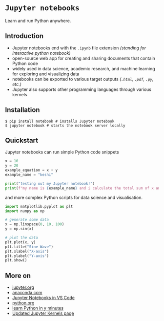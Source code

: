 # `Jupyter notebooks`

Learn and run Python anywhere.

## Introduction

* Jupyter notebooks end with the `.ipynb` file extension *(standing for interactive python notebook)*
* open-source web app for creating and sharing documents that contain Python code
* widely used in data science, academic research, and machine learning for exploring and visualizing data
* notebooks can be exported to various target outputs *(`.html`, `.pdf`, `.py`, etc.)*
* Jupyter also supports other programming languages through various kernels

## Installation

```console
$ pip install notebook # installs Jupyter notebook 
$ jupyter notebook # starts the notebook server locally
```

## Quickstart

Jupyter notebooks can run simple Python code snippets

```py
x = 10
y = 20
example_equation = x + y
example_name = "keshi"

print("testing out my Jupyter notebook!")
print(f"my name is {example_name} and i calculate the total sum of x and y to be {example_equation}")
```

and more complex Python scripts for data science and visualisation.

```py
import matplotlib.pyplot as plt
import numpy as np

# generate some data
x = np.linspace(0, 10, 100)
y = np.sin(x)

# plot the data
plt.plot(x, y)
plt.title("Sine Wave")
plt.xlabel("X-axis")
plt.ylabel("Y-axis")
plt.show()
```

## More on

* [jupyter.org](https://jupyter.org/)
* [anaconda.com](https://www.anaconda.com/)
* [Jupyter Notebooks in VS Code ](https://code.visualstudio.com/docs/datascience/jupyter-notebooks)
* [python.org](https://www.python.org/)
* [learn Python in y minutes](https://learnxinyminutes.com/docs/python/)
* [Updated Jupyter Kernels page](https://gist.github.com/chronitis/682c4e0d9f663e85e3d87e97cd7d1624)
